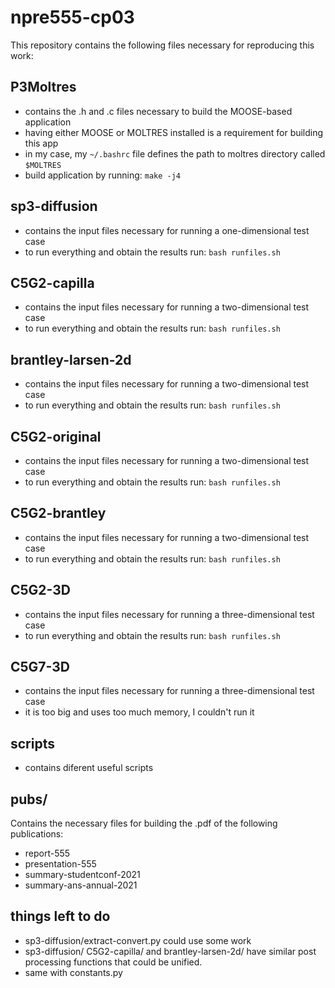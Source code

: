 # npre555-cp03

This repository contains the following files necessary for reproducing this work:

## P3Moltres

* contains the .h and .c files necessary to build the MOOSE-based application
* having either MOOSE or MOLTRES installed is a requirement for building this app
* in my case, my ```~/.bashrc``` file defines the path to moltres directory called ```$MOLTRES```
* build application by running: ```make -j4```


## sp3-diffusion

* contains the input files necessary for running a one-dimensional test case
* to run everything and obtain the results run: ```bash runfiles.sh```


## C5G2-capilla

* contains the input files necessary for running a two-dimensional test case
* to run everything and obtain the results run: ```bash runfiles.sh```


## brantley-larsen-2d

* contains the input files necessary for running a two-dimensional test case
* to run everything and obtain the results run: ```bash runfiles.sh```


## C5G2-original

* contains the input files necessary for running a two-dimensional test case
* to run everything and obtain the results run: ```bash runfiles.sh```


## C5G2-brantley

* contains the input files necessary for running a two-dimensional test case
* to run everything and obtain the results run: ```bash runfiles.sh```


## C5G2-3D

* contains the input files necessary for running a three-dimensional test case
* to run everything and obtain the results run: ```bash runfiles.sh```


## C5G7-3D

* contains the input files necessary for running a three-dimensional test case
* it is too big and uses too much memory, I couldn't run it


## scripts

* contains diferent useful scripts


## pubs/

Contains the necessary files for building the .pdf of the following publications:
* report-555
* presentation-555
* summary-studentconf-2021
* summary-ans-annual-2021


## things left to do

* sp3-diffusion/extract-convert.py could use some work
* sp3-diffusion/ C5G2-capilla/ and brantley-larsen-2d/ have similar post processing functions that could be unified.
* same with constants.py
